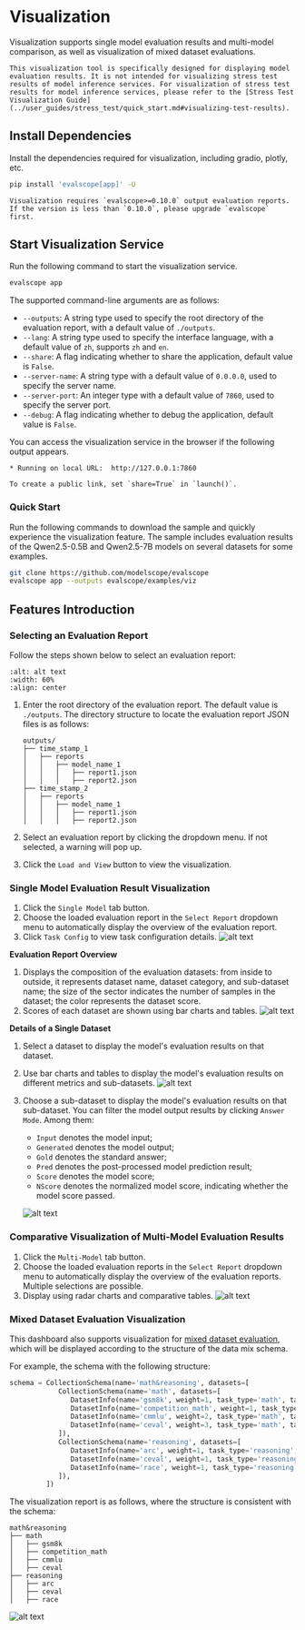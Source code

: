 # Visualization

Visualization supports single model evaluation results and multi-model comparison, as well as visualization of mixed dataset evaluations.

```{important}
This visualization tool is specifically designed for displaying model evaluation results. It is not intended for visualizing stress test results of model inference services. For visualization of stress test results for model inference services, please refer to the [Stress Test Visualization Guide](../user_guides/stress_test/quick_start.md#visualizing-test-results).
```

## Install Dependencies

Install the dependencies required for visualization, including gradio, plotly, etc.
```bash
pip install 'evalscope[app]' -U
```

```{note}
Visualization requires `evalscope>=0.10.0` output evaluation reports. If the version is less than `0.10.0`, please upgrade `evalscope` first.
```

## Start Visualization Service

Run the following command to start the visualization service.
```bash
evalscope app
```
The supported command-line arguments are as follows:

- `--outputs`: A string type used to specify the root directory of the evaluation report, with a default value of `./outputs`.
- `--lang`: A string type used to specify the interface language, with a default value of `zh`, supports `zh` and `en`.
- `--share`: A flag indicating whether to share the application, default value is `False`.
- `--server-name`: A string type with a default value of `0.0.0.0`, used to specify the server name.
- `--server-port`: An integer type with a default value of `7860`, used to specify the server port.
- `--debug`: A flag indicating whether to debug the application, default value is `False`.

You can access the visualization service in the browser if the following output appears.
```text
* Running on local URL:  http://127.0.0.1:7860

To create a public link, set `share=True` in `launch()`.
```

### Quick Start

Run the following commands to download the sample and quickly experience the visualization feature. The sample includes evaluation results of the Qwen2.5-0.5B and Qwen2.5-7B models on several datasets for some examples.

```bash
git clone https://github.com/modelscope/evalscope
evalscope app --outputs evalscope/examples/viz
```

## Features Introduction

### Selecting an Evaluation Report

Follow the steps shown below to select an evaluation report:

```{image} ./images/setting.png
:alt: alt text
:width: 60%
:align: center
```

1. Enter the root directory of the evaluation report. The default value is `./outputs`. The directory structure to locate the evaluation report JSON files is as follows:
   ```text
   outputs/
   ├── time_stamp_1
   │   ├── reports
   │   │   ├── model_name_1
   │   │   │   ├── report1.json
   │   │   │   ├── report2.json
   ├── time_stamp_2
   │   ├── reports
   │   │   ├── model_name_1
   │   │   │   ├── report1.json
   │   │   │   ├── report2.json
   ```

2. Select an evaluation report by clicking the dropdown menu. If not selected, a warning will pop up.

3. Click the `Load and View` button to view the visualization.

### Single Model Evaluation Result Visualization
1. Click the `Single Model` tab button.
2. Choose the loaded evaluation report in the `Select Report` dropdown menu to automatically display the overview of the evaluation report.
3. Click `Task Config` to view task configuration details.
   ![alt text](./images/single_model.png)

**Evaluation Report Overview**

1. Displays the composition of the evaluation datasets: from inside to outside, it represents dataset name, dataset category, and sub-dataset name; the size of the sector indicates the number of samples in the dataset; the color represents the dataset score.
2. Scores of each dataset are shown using bar charts and tables.
   ![alt text](./images/report_overview.png)

**Details of a Single Dataset**
1. Select a dataset to display the model's evaluation results on that dataset.
2. Use bar charts and tables to display the model's evaluation results on different metrics and sub-datasets.
   ![alt text](./images/single_dataset.png)
3. Choose a sub-dataset to display the model's evaluation results on that sub-dataset. You can filter the model output results by clicking `Answer Mode`. Among them:
   - `Input` denotes the model input;
   - `Generated` denotes the model output;
   - `Gold` denotes the standard answer;
   - `Pred` denotes the post-processed model prediction result;
   - `Score` denotes the model score;
   - `NScore` denotes the normalized model score, indicating whether the model score passed.

   ![alt text](./images/model_prediction.png)

### Comparative Visualization of Multi-Model Evaluation Results

1. Click the `Multi-Model` tab button.
2. Choose the loaded evaluation reports in the `Select Report` dropdown menu to automatically display the overview of the evaluation reports. Multiple selections are possible.
3. Display using radar charts and comparative tables.
   ![alt text](./images/model_compare.png)

### Mixed Dataset Evaluation Visualization

This dashboard also supports visualization for [mixed dataset evaluation](../advanced_guides/collection/index.md), which will be displayed according to the structure of the data mix schema.

For example, the schema with the following structure:

```python
schema = CollectionSchema(name='math&reasoning', datasets=[
            CollectionSchema(name='math', datasets=[
               DatasetInfo(name='gsm8k', weight=1, task_type='math', tags=['en', 'math']),
               DatasetInfo(name='competition_math', weight=1, task_type='math', tags=['en', 'math']),
               DatasetInfo(name='cmmlu', weight=2, task_type='math', tags=['zh', 'math'], args={'subset_list': ['college_mathematics', 'high_school_mathematics']}),
               DatasetInfo(name='ceval', weight=3, task_type='math', tags=['zh', 'math'], args={'subset_list': ['advanced_mathematics', 'high_school_mathematics', 'discrete_mathematics', 'middle_school_mathematics']}),
            ]),
            CollectionSchema(name='reasoning', datasets=[
               DatasetInfo(name='arc', weight=1, task_type='reasoning', tags=['en', 'reasoning']),
               DatasetInfo(name='ceval', weight=1, task_type='reasoning', tags=['zh', 'reasoning'], args={'subset_list': ['logic']}),
               DatasetInfo(name='race', weight=1, task_type='reasoning', tags=['en', 'reasoning']),
            ]),
         ])
```

The visualization report is as follows, where the structure is consistent with the schema:
```text
math&reasoning
├── math
│   ├── gsm8k
│   ├── competition_math
│   ├── cmmlu
│   ├── ceval
├── reasoning
│   ├── arc
│   ├── ceval
│   ├── race
```
![alt text](./images/collection.png)
